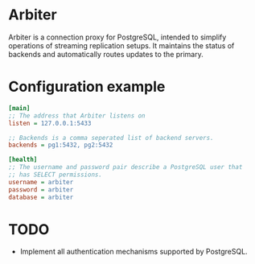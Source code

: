 Arbiter
=======

Arbiter is a connection proxy for PostgreSQL, intended to simplify operations of streaming
replication setups.
It maintains the status of backends and automatically routes updates to the primary.

# Configuration example

```ini
[main]
;; The address that Arbiter listens on
listen = 127.0.0.1:5433

;; Backends is a comma seperated list of backend servers.
backends = pg1:5432, pg2:5432

[health]
;; The username and password pair describe a PostgreSQL user that
;; has SELECT permissions.
username = arbiter
password = arbiter
database = arbiter
```

# TODO
- Implement all authentication mechanisms supported by PostgreSQL.
